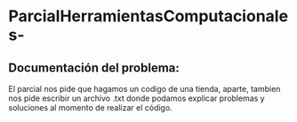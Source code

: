 # ParcialHerramientasComputacionales-
## Documentación del problema:
El parcial nos pide que hagamos un codigo de una tienda, aparte, tambien nos pide escribir un archivo .txt donde podamos explicar problemas y soluciones al momento de realizar el código.

